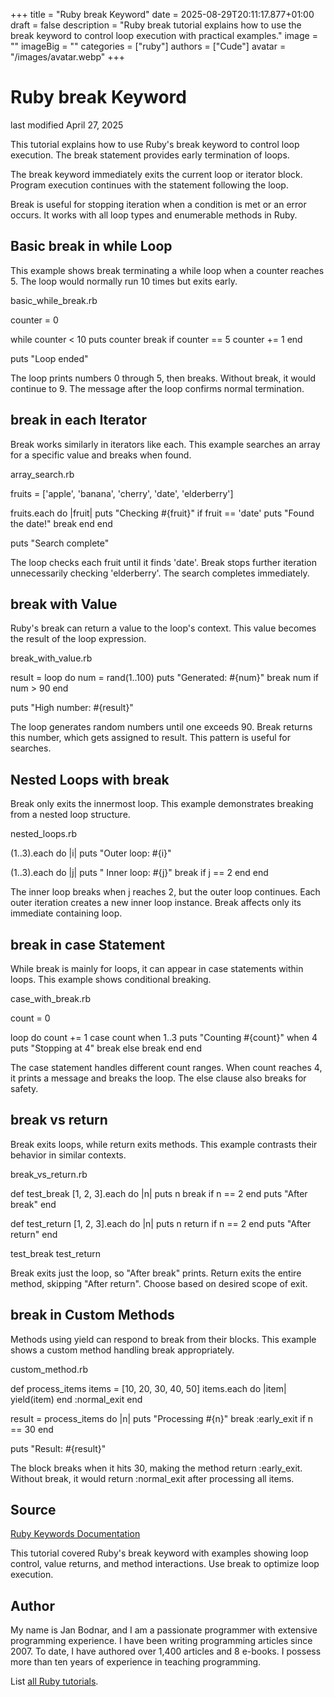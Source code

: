 +++
title = "Ruby break Keyword"
date = 2025-08-29T20:11:17.877+01:00
draft = false
description = "Ruby break tutorial explains how to use the break keyword to control loop execution with practical examples."
image = ""
imageBig = ""
categories = ["ruby"]
authors = ["Cude"]
avatar = "/images/avatar.webp"
+++

# Ruby break Keyword

last modified April 27, 2025

This tutorial explains how to use Ruby's break keyword to control
loop execution. The break statement provides early termination of loops.

The break keyword immediately exits the current loop or iterator
block. Program execution continues with the statement following the loop.

Break is useful for stopping iteration when a condition is met or an error
occurs. It works with all loop types and enumerable methods in Ruby.

## Basic break in while Loop

This example shows break terminating a while loop when a counter reaches 5.
The loop would normally run 10 times but exits early.

basic_while_break.rb
  

counter = 0

while counter &lt; 10
  puts counter
  break if counter == 5
  counter += 1
end

puts "Loop ended"

The loop prints numbers 0 through 5, then breaks. Without break, it would
continue to 9. The message after the loop confirms normal termination.

## break in each Iterator

Break works similarly in iterators like each. This example searches an array
for a specific value and breaks when found.

array_search.rb
  

fruits = ['apple', 'banana', 'cherry', 'date', 'elderberry']

fruits.each do |fruit|
  puts "Checking #{fruit}"
  if fruit == 'date'
    puts "Found the date!"
    break
  end
end

puts "Search complete"

The loop checks each fruit until it finds 'date'. Break stops further iteration
unnecessarily checking 'elderberry'. The search completes immediately.

## break with Value

Ruby's break can return a value to the loop's context. This value becomes the
result of the loop expression.

break_with_value.rb
  

result = loop do
  num = rand(1..100)
  puts "Generated: #{num}"
  break num if num &gt; 90
end

puts "High number: #{result}"

The loop generates random numbers until one exceeds 90. Break returns this
number, which gets assigned to result. This pattern is useful for searches.

## Nested Loops with break

Break only exits the innermost loop. This example demonstrates breaking from
a nested loop structure.

nested_loops.rb
  

(1..3).each do |i|
  puts "Outer loop: #{i}"
  
  (1..3).each do |j|
    puts "  Inner loop: #{j}"
    break if j == 2
  end
end

The inner loop breaks when j reaches 2, but the outer loop continues. Each
outer iteration creates a new inner loop instance. Break affects only its
immediate containing loop.

## break in case Statement

While break is mainly for loops, it can appear in case statements within loops.
This example shows conditional breaking.

case_with_break.rb
  

count = 0

loop do
  count += 1
  case count
  when 1..3
    puts "Counting #{count}"
  when 4
    puts "Stopping at 4"
    break
  else
    break
  end
end

The case statement handles different count ranges. When count reaches 4, it
prints a message and breaks the loop. The else clause also breaks for safety.

## break vs return

Break exits loops, while return exits methods. This example contrasts their
behavior in similar contexts.

break_vs_return.rb
  

def test_break
  [1, 2, 3].each do |n|
    puts n
    break if n == 2
  end
  puts "After break"
end

def test_return
  [1, 2, 3].each do |n|
    puts n
    return if n == 2
  end
  puts "After return"
end

test_break
test_return

Break exits just the loop, so "After break" prints. Return exits the entire
method, skipping "After return". Choose based on desired scope of exit.

## break in Custom Methods

Methods using yield can respond to break from their blocks. This example shows
a custom method handling break appropriately.

custom_method.rb
  

def process_items
  items = [10, 20, 30, 40, 50]
  items.each do |item|
    yield(item)
  end
  :normal_exit
end

result = process_items do |n|
  puts "Processing #{n}"
  break :early_exit if n == 30
end

puts "Result: #{result}"

The block breaks when it hits 30, making the method return :early_exit. Without
break, it would return :normal_exit after processing all items.

## Source

[Ruby Keywords Documentation](https://ruby-doc.org/3.4.1/syntax/keywords_rdoc.html/)

This tutorial covered Ruby's break keyword with examples showing loop control,
value returns, and method interactions. Use break to optimize loop execution.

## Author

My name is Jan Bodnar, and I am a passionate programmer with extensive
programming experience. I have been writing programming articles since 2007.
To date, I have authored over 1,400 articles and 8 e-books. I possess more
than ten years of experience in teaching programming.

List [all Ruby tutorials](/ruby/).